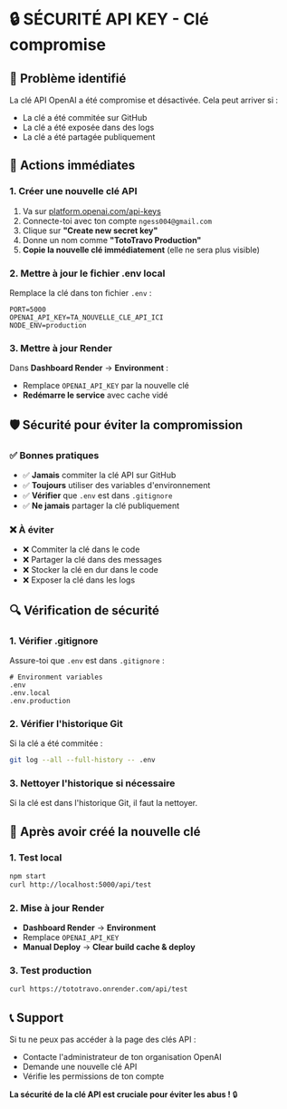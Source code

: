 # 🔒 SÉCURITÉ API KEY - Clé compromise

## 🚨 Problème identifié

La clé API OpenAI a été compromise et désactivée. Cela peut arriver si :
- La clé a été commitée sur GitHub
- La clé a été exposée dans des logs
- La clé a été partagée publiquement

## 🔧 Actions immédiates

### 1. Créer une nouvelle clé API
1. Va sur [platform.openai.com/api-keys](https://platform.openai.com/api-keys)
2. Connecte-toi avec ton compte `ngess004@gmail.com`
3. Clique sur **"Create new secret key"**
4. Donne un nom comme **"TotoTravo Production"**
5. **Copie la nouvelle clé immédiatement** (elle ne sera plus visible)

### 2. Mettre à jour le fichier .env local
Remplace la clé dans ton fichier `.env` :

```
PORT=5000
OPENAI_API_KEY=TA_NOUVELLE_CLE_API_ICI
NODE_ENV=production
```

### 3. Mettre à jour Render
Dans **Dashboard Render** → **Environment** :
- Remplace `OPENAI_API_KEY` par la nouvelle clé
- **Redémarre le service** avec cache vidé

## 🛡️ Sécurité pour éviter la compromission

### ✅ Bonnes pratiques
- ✅ **Jamais** commiter la clé API sur GitHub
- ✅ **Toujours** utiliser des variables d'environnement
- ✅ **Vérifier** que `.env` est dans `.gitignore`
- ✅ **Ne jamais** partager la clé publiquement

### ❌ À éviter
- ❌ Commiter la clé dans le code
- ❌ Partager la clé dans des messages
- ❌ Stocker la clé en dur dans le code
- ❌ Exposer la clé dans les logs

## 🔍 Vérification de sécurité

### 1. Vérifier .gitignore
Assure-toi que `.env` est dans `.gitignore` :

```
# Environment variables
.env
.env.local
.env.production
```

### 2. Vérifier l'historique Git
Si la clé a été commitée :
```bash
git log --all --full-history -- .env
```

### 3. Nettoyer l'historique si nécessaire
Si la clé est dans l'historique Git, il faut la nettoyer.

## 🚀 Après avoir créé la nouvelle clé

### 1. Test local
```bash
npm start
curl http://localhost:5000/api/test
```

### 2. Mise à jour Render
- **Dashboard Render** → **Environment**
- Remplace `OPENAI_API_KEY`
- **Manual Deploy** → **Clear build cache & deploy**

### 3. Test production
```bash
curl https://tototravo.onrender.com/api/test
```

## 📞 Support

Si tu ne peux pas accéder à la page des clés API :
- Contacte l'administrateur de ton organisation OpenAI
- Demande une nouvelle clé API
- Vérifie les permissions de ton compte

**La sécurité de la clé API est cruciale pour éviter les abus !** 🔒




